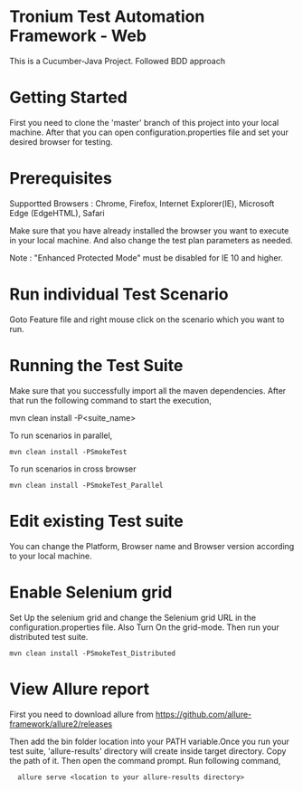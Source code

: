 # Tronium Test Automation Framework  - Web
This is a Cucumber-Java Project. Followed BDD approach

# Getting Started
 First you need to clone the 'master' branch of this project into your local machine. After that you can open configuration.properties file and set your desired browser for testing.
 
 # Prerequisites

Supportted Browsers : Chrome, Firefox, Internet Explorer(IE), Microsoft Edge (EdgeHTML), Safari

Make sure that you have already installed the browser you want to execute in your local machine. And also change the test plan parameters as needed.

Note : "Enhanced Protected Mode" must be disabled for IE 10 and higher.
 
# Run individual Test Scenario

Goto Feature file and right mouse click on the scenario which you want to run.

# Running the Test Suite
  
 Make sure that you successfully import all the maven dependencies. After that run the following command to start the execution,

  mvn clean install -P<suite_name>
  
  To run scenarios in parallel,
  
    mvn clean install -PSmokeTest
    
  To run scenarios in cross browser
  
    mvn clean install -PSmokeTest_Parallel
  
# Edit existing Test suite

You can change the Platform, Browser name and Browser version according to your local machine.

# Enable Selenium grid

Set Up the selenium grid and change the Selenium grid URL in the configuration.properties file. Also Turn On the grid-mode. Then run your distributed test suite.

    mvn clean install -PSmokeTest_Distributed
  
# View Allure report 

First you need to download allure from https://github.com/allure-framework/allure2/releases

Then add the bin folder location into your PATH variable.Once you run your test suite, 'allure-results' directory will create inside target directory. Copy the path of it. Then open the command prompt. Run following command,

      allure serve <location to your allure-results directory>
  
